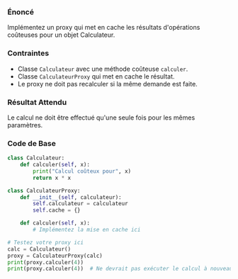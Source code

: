 ### Énoncé

Implémentez un proxy qui met en cache les résultats d'opérations coûteuses pour un objet Calculateur.

### Contraintes

- Classe ```Calculateur``` avec une méthode coûteuse ```calculer```.
- Classe ```CalculateurProxy``` qui met en cache le résultat.
- Le proxy ne doit pas recalculer si la même demande est faite.

### Résultat Attendu

Le calcul ne doit être effectué qu'une seule fois pour les mêmes paramètres.

### Code de Base

```python
class Calculateur:
    def calculer(self, x):
        print("Calcul coûteux pour", x)
        return x * x

class CalculateurProxy:
    def __init__(self, calculateur):
        self.calculateur = calculateur
        self.cache = {}

    def calculer(self, x):
        # Implémentez la mise en cache ici

# Testez votre proxy ici
calc = Calculateur()
proxy = CalculateurProxy(calc)
print(proxy.calculer(4))
print(proxy.calculer(4))  # Ne devrait pas exécuter le calcul à nouveau
```